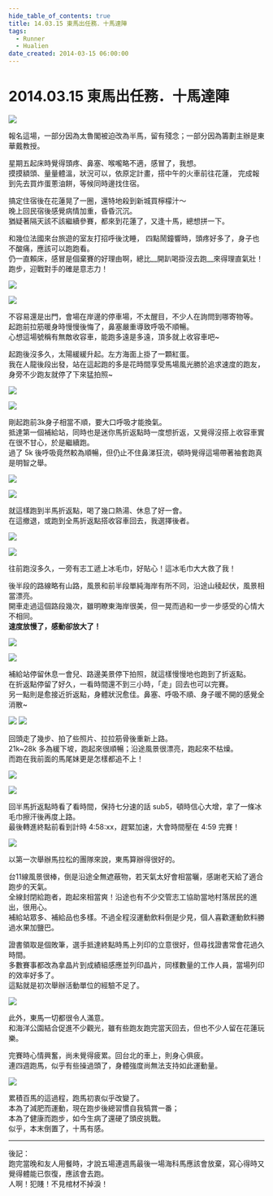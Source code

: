 ```yaml
---
hide_table_of_contents: true
title: 14.03.15 東馬出任務．十馬達陣
tags:
  - Runner
  - Hualien
date_created: 2014-03-15 06:00:00
---
```


2014.03.15 東馬出任務．十馬達陣
===========================

![](https://lh3.googleusercontent.com/-0g9cD6TDIlE/U3wneRoeqaI/AAAAAAAAH1I/7mCiKB1Itpo/w1155-h866-no/140315_EastCast_000.jpg)

報名這場，一部分因為太魯閣被迫改為半馬，留有殘念；一部分因為籌劃主辦是東華戴教授。

星期五起床時覺得頭疼、鼻塞、喉嚨略不適，感冒了，我想。  
摸摸額頭、量量體溫，狀況可以，依原定計畫，搭中午的火車前往花蓮，
完成報到先去買炸蛋蔥油餅，等候同時邊找住宿。

搞定住宿後在花蓮晃了一圈，還特地殺到新城買檸檬汁～  
晚上回民宿後感覺病情加重，昏昏沉沉。  
猶疑著隔天該不該繼續參賽，都來到花蓮了，又逢十馬，總想拼一下。

和幾位法國來台旅遊的室友打招呼後沈睡，
四點鬧鐘響時，頭疼好多了，身子也不酸痛，應該可以跑跑看。  
仍一直賴床，感冒是個棄賽的好理由啊，總比__開趴喝掛沒去跑__來得理直氣壯！  
跑步，迎戰對手的確是意志力！

![](https://lh6.googleusercontent.com/-TKcG75GrY2U/U3wneW1nZ0I/AAAAAAAAH1U/WKMP9u0XuZs/w1155-h866-no/140315_EastCast_001.jpg)

![](https://lh5.googleusercontent.com/-Vd36EhT_wKo/U3wngsKZk8I/AAAAAAAAH2Q/9OgtIMibEm0/w1155-h866-no/140315_EastCast_007.jpg)

不容易還是出門，會場在岸邊的停車場，不太醒目，不少人在詢問到哪寄物等。  
起跑前拉筋暖身時慢慢後悔了，鼻塞嚴重導致呼吸不順暢。  
心想這場號稱有無敵收容車，能跑多遠是多遠，頂多就上收容車吧~

起跑後沒多久，太陽緩緩升起。左方海面上掛了一顆紅蛋。  
我在人龍後段出發，站在這起跑的多是花時間享受馬場風光勝於追求速度的跑友，
身旁不少跑友就停了下來猛拍照~

![](https://lh5.googleusercontent.com/-iLGejb4DJvE/U3wnfX5G4vI/AAAAAAAAH1o/GHyk6InGwfs/w1155-h866-no/140315_EastCast_004.jpg)

![](https://lh4.googleusercontent.com/-tVwkNN-Jwls/U3wnef6RM5I/AAAAAAAAH1Q/Vw8OyOj5PY4/w1155-h866-no/140315_EastCast_002.jpg)

剛起跑前3k身子相當不順，要大口呼吸才能換氣。  
抵達第一個補給站，同時也是迷你馬折返點時一度想折返，又覺得沒搭上收容車實在很不甘心，於是繼續跑。  
過了 5k 後呼吸竟然較為順暢，但仍止不住鼻涕狂流，頓時覺得這場帶著袖套跑真是明智之舉。

![](https://lh3.googleusercontent.com/-5lhQAXLVWc4/U3wnhAHr4kI/AAAAAAAAH2k/EPHnCNQ0X8U/w1155-h866-no/140315_EastCast_009.jpg)

![](https://lh5.googleusercontent.com/-heiB2lRpWdk/U3wng97XWGI/AAAAAAAAH2A/laSFmAkxPXk/w650-h866-no/140315_EastCast_008.jpg)

就這樣跑到半馬折返點，喝了幾口熱湯、休息了好一會。  
在這撤退，或跑到全馬折返點搭收容車回去，我選擇後者。

![](https://lh3.googleusercontent.com/-8L1yXMNLOW0/U3wnhytmKkI/AAAAAAAAH2U/AwimWRasWvM/w1155-h866-no/140315_EastCast_010.jpg)

![](https://lh4.googleusercontent.com/-5sdYa8pdWMU/U3wniROtEDI/AAAAAAAAH2g/S7jm40yA-pM/w1155-h866-no/140315_EastCast_012.jpg)

往前跑沒多久，一旁有志工遞上冰毛巾，好貼心！這冰毛巾大大救了我！

後半段的路線略有山路，風景和前半段單純海岸有所不同，沿途山稜起伏，風景相當漂亮。  
開車走過這個路段幾次，雖明瞭東海岸很美，但一晃而過和一步一步感受的心情大不相同。  
__速度放慢了，感動卻放大了！__

![](https://lh3.googleusercontent.com/-zON2YHva730/U3wnjfyGOdI/AAAAAAAAH2s/CQ8Ci4SWAIY/w1155-h866-no/140315_EastCast_014.jpg)

![](https://lh6.googleusercontent.com/-EU0x8bkwas4/U3wnkKbKkiI/AAAAAAAAH2w/zqO2xZt0IEU/w1155-h866-no/140315_EastCast_013.jpg)

補給站停留休息一會兒、路邊美景停下拍照，就這樣慢慢地也跑到了折返點。  
在折返點停留了好久，一看時間還不到三小時，「走」回去也可以完賽。  
另一點則是愈接近折返點，身體狀況愈佳。鼻塞、呼吸不順、身子暖不開的感覺全消散~

![](https://lh5.googleusercontent.com/-cQnQqhYZXyY/U3wnoUg6vFI/AAAAAAAAH4E/eyRgeHesBuE/w578-h866-no/140315_EastCast_024.jpg) ![](https://lh4.googleusercontent.com/-55wTiXGNfOI/U3wnnv3nlRI/AAAAAAAAH34/V699LQvG0ZQ/w577-h866-no/140315_EastCast_022.jpg)

回頭走了幾步、拍了些照片、拉拉筋骨後重新上路。  
21k~28k 多為緩下坡，跑起來很順暢；沿途風景很漂亮，跑起來不枯燥。  
而跑在我前面的馬尾妹更是怎樣都追不上！

![](https://lh4.googleusercontent.com/-r8GR9-AZuQY/U3wnk70fB2I/AAAAAAAAH3E/ZjwESUp-UNg/w1155-h866-no/140315_EastCast_017.jpg)

![](https://lh6.googleusercontent.com/-0hP3DGOfAnE/U3wnkn01aTI/AAAAAAAAH3A/OUfIscC1f-I/w650-h866-no/140315_EastCast_016.jpg)

回半馬折返點時看了看時間，保持七分速的話 sub5，頓時信心大增，拿了一條冰毛巾擦汗後再度上路。  
最後轉進終點前看到計時 4:58:xx，趕緊加速，大會時間壓在 4:59 完賽！

![](https://lh6.googleusercontent.com/-aDYfcXaDWgQ/U3wnlmUCs0I/AAAAAAAAH3Q/i8EeC76QBw4/w1155-h866-no/140315_EastCast_018.jpg)

以第一次舉辦馬拉松的團隊來說，東馬算辦得很好的。

台11線風景很棒，倒是沿途全無遮蔽物，若天氣太好會相當曬，感謝老天給了適合跑步的天氣。  
全線封閉給跑者，跑起來相當爽！沿途也有不少交管志工協助當地村落居民的進出，很用心。  
補給站眾多、補給品也多樣。不過全程沒運動飲料倒是少見，個人喜歡運動飲料勝過水果加鹽巴。  

證書領取是個敗筆，選手抵達終點時馬上列印的立意很好，但尋找證書常會花過久時間。  
多數賽事都改為拿晶片到成績組感應並列印晶片，同樣數量的工作人員，當場列印的效率好多了。  
這點就是初次舉辦活動單位的經驗不足了。

![](https://lh6.googleusercontent.com/-7vWzDCopCEs/U3woGG8kBzI/AAAAAAAAH50/AMrBwhYY29k/w578-h866-no/140315_EastCast_026.jpg)

此外，東馬一切都很令人滿意。  
和海洋公園結合促進不少觀光，雖有些跑友跑完當天回去，但也不少人留在花蓮玩樂。

完賽時心情興奮，尚未覺得疲累。回台北的車上，則身心俱疲。  
連四週跑馬，似乎有些操過頭了，身體強度尚無法支持如此運動量。

![](https://lh3.googleusercontent.com/-z6GOJgsyv3g/U3wnmu0KbcI/AAAAAAAAH3k/vuJOC88ViZM/s866-no/140315_EastCast_021.jpg)

累積百馬的這過程，跑馬初衷似乎改變了。  
本為了減肥而運動，現在跑步後總習慣自我犒賞一番；  
本為了健康而跑步，如今生病了還硬了頭皮挑戰。  
似乎，本末倒置了，十馬有感。

---
後記：  
跑完當晚和友人用餐時，才說五場連週馬最後一場海科馬應該會放棄，寫心得時又覺得體能已恢復，應該會去跑。  
人啊！犯賤！不見棺材不掉淚！
